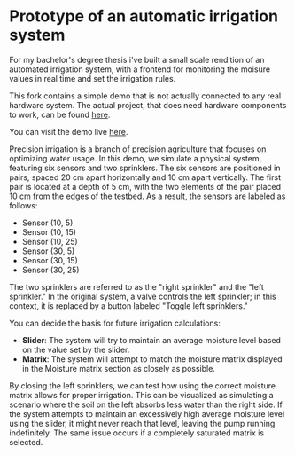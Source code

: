 # Prototype of an automatic irrigation system
For my bachelor's degree thesis i've built a small scale rendition of an automated irrigation system, with a frontend for monitoring the moisure values in real time and set the irrigation rules.

This fork contains a simple demo that is not actually connected to any real hardware system. The actual project, that does need hardware components to work, can be found [here](https://github.com/ManuelePasini/small_watering).

You can visit the demo live [here](https://precision-watering-prototype.onrender.com).

Precision irrigation is a branch of precision agriculture that focuses on optimizing water usage. In this demo, we simulate a physical system, featuring six sensors and two sprinklers. The six sensors are positioned in pairs, spaced 20 cm apart horizontally and 10 cm apart vertically. The first pair is located at a depth of 5 cm, with the two elements of the pair placed 10 cm from the edges of the testbed. As a result, the sensors are labeled as follows:
+ Sensor (10, 5)
+ Sensor (10, 15)
+ Sensor (10, 25)
+ Sensor (30, 5)
+ Sensor (30, 15)
+ Sensor (30, 25)

The two sprinklers are referred to as the "right sprinkler" and the "left sprinkler." In the original system, a valve controls the left sprinkler; in this context, it is replaced by a button labeled "Toggle left sprinklers."

You can decide the basis for future irrigation calculations:
+ **Slider**: The system will try to maintain an average moisture level based on the value set by the slider.
+ **Matrix**: The system will attempt to match the moisture matrix displayed in the Moisture matrix section as closely as possible.

By closing the left sprinklers, we can test how using the correct moisture matrix allows for proper irrigation. This can be visualized as simulating a scenario where the soil on the left absorbs less water than the right side. If the system attempts to maintain an excessively high average moisture level using the slider, it might never reach that level, leaving the pump running indefinitely. The same issue occurs if a completely saturated matrix is selected. 

